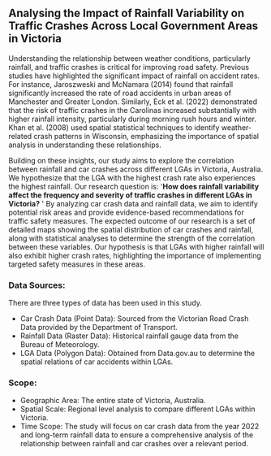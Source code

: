 ## Analysing the Impact of Rainfall Variability on Traffic Crashes Across Local Government Areas in Victoria 
Understanding the relationship between weather conditions, particularly rainfall, and traffic crashes is critical for improving road safety. Previous studies have highlighted the significant impact of rainfall on accident rates. For instance, Jaroszweski and McNamara (2014) found that rainfall significantly increased the rate of road accidents in urban areas of Manchester and Greater London. Similarly, Eck et al. (2022) demonstrated that the risk of traffic crashes in the Carolinas increased substantially with higher rainfall intensity, particularly during morning rush hours and winter. Khan et al. (2008) used spatial statistical techniques to identify weather-related crash patterns in Wisconsin, emphasizing the importance of spatial analysis in understanding these relationships.

Building on these insights, our study aims to explore the correlation between rainfall and car crashes across different LGAs in Victoria, Australia. We hypothesize that the LGA with the highest crash rate also experiences the highest rainfall. Our research question is: '**How does rainfall variability affect the frequency and severity of traffic crashes in different LGAs in Victoria?** ' By analyzing car crash data and rainfall data, we aim to identify potential risk areas and provide evidence-based recommendations for traffic safety measures. The expected outcome of our research is a set of detailed maps showing the spatial distribution of car crashes and rainfall, along with statistical analyses to determine the strength of the correlation between these variables. Our hypothesis is that LGAs with higher rainfall will also exhibit higher crash rates, highlighting the importance of implementing targeted safety measures in these areas. 

### Data Sources:
There are three types of data has been used in this study. 

* Car Crash Data (Point Data): Sourced from the Victorian Road Crash Data provided by the Department of Transport.
* Rainfall Data (Raster Data): Historical rainfall gauge data from the Bureau of Meteorology.
* LGA Data (Polygon Data): Obtained from Data.gov.au to determine the spatial relations of car accidents within LGAs.

### Scope: 

* Geographic Area: The entire state of Victoria, Australia.
* Spatial Scale: Regional level analysis to compare different LGAs within Victoria.
* Time Scope: The study will focus on car crash data from the year 2022 and long-term rainfall data to ensure a comprehensive analysis of the relationship between rainfall and car crashes over a relevant period.
